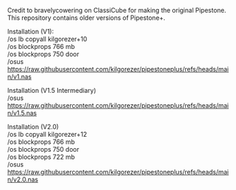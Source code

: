 Credit to bravelycowering on ClassiCube for making the original Pipestone.
This repository contains older versions of Pipestone+.

Installation (V1): \
/os lb copyall kilgorezer+10 \
/os blockprops 766 mb \
/os blockprops 750 door \
/osus https://raw.githubusercontent.com/kilgorezer/pipestoneplus/refs/heads/main/v1.nas

Installation (V1.5 Intermediary) \
/osus https://raw.githubusercontent.com/kilgorezer/pipestoneplus/refs/heads/main/v1.5.nas

Installation (V2.0) \
/os lb copyall kilgorezer+12 \
/os blockprops 766 mb \
/os blockprops 750 door \
/os blockprops 722 mb \
/osus https://raw.githubusercontent.com/kilgorezer/pipestoneplus/refs/heads/main/v2.0.nas
